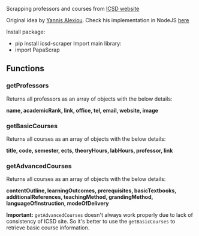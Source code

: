 
Scrapping professors and courses from [ICSD website](http://www.icsd.aegean.gr/icsd/)

Original idea by [Yannis Alexiou](https://github.com/yannisalexiou). Check his implementation in NodeJS [here](https://www.npmjs.com/package/icsd-scraper)

Install package:
- pip install icsd-scraper
Import main library:
- import PapaScrap

## Functions 
### getProfessors
Returns all professors as an array of objects with the below details:

**name, academicRank, link, office, tel, email, website, image**

### getBasicCourses
Returns all courses as an array of objects with the below details:

**title, code, semester, ects, theoryHours, labHours, professor, link**

### getAdvancedCourses
Returns all courses as an array of objects with the below details:

**contentOutline, learningOutcomes, prerequisites, basicTextbooks, additionalReferences, teachingMethod, grandingMethod, languageOfInstruction, modeOfDelivery**

**Ιmportant:** `getAdvancedCourses` doesn't always work properly due to lack of consistency of ICSD site. So it's better to use the `getBasicCourses` to retrieve basic course information.
